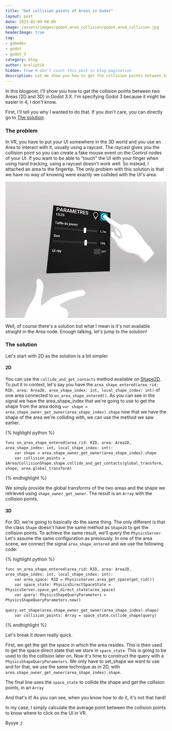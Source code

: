 ```yaml
---
title: "Get collision points of Areas in Godot"
layout: post
date: 2023-02-09 08:00
image: /assets/images/godot_area_collision/godot_area_collision.jpg
headerImage: true
tag:
- gamedev
- godot
- godot_3
category: blog
author: mreliptik
hidden: true # don't count this post in blog pagination
description: Let me show you how to get the collision points between two Areas (2D and 3D)
---
```


In this blogpost, I'll show you how to get the collision points between two Areas (2D and 3D) in Godot 3.X. I'm specifying Godot 3 because it might be easier in 4, I don't know. 

First, I'll tell you why I wanted to do that. If you don't care, you can directly go to [The solution](#the-solution).

### The problem

In VR, you have to put your UI somewhere in the 3D world and you use an Area to interact with it, usually using a raycast. The raycast gives you the collision point so you can create a fake mouse event on the Control nodes of your UI. If you want to be able to "touch" the UI with your finger when using hand tracking, using a raycast doesn't work well. So instead, I attached an area to the fingertip. The only problem with this solution is that we have no way of knowing were exactly we collided with the UI's area. 

![VR UI interaction][vr_ui]

Well, of course there's a solution but what I mean is it's not available straight in the Area node. Enough talking, let's jump to the solution!


### The solution

Let's start with 2D as the solution is a bit simpler.

#### 2D

You can use the `collide_and_get_contacts` method available on [Shape2D][shape_2D]. To put it in context, let's say you have the `area_shape_entered(area_rid: RID, area: Area2D, area_shape_index: int, local_shape_index: int)` of one area connected to `on_area_shape_entered()`. As you can see in the signal we have the area_shape_index that we're going to use to get the shape from the area doing `var shape = area.shape_owner_get_owner(area_shape_index).shape` now that we have the shape of the area we're colliding with, we can use the method we saw earlier. 

{% highlight python %}

    func on_area_shape_entered(area_rid: RID, area: Area2D, area_shape_index: int, local_shape_index: int):
        var shape = area.shape_owner_get_owner(area_shape_index).shape
        var collision_points = $Area/CollisionShape.shape.collide_and_get_contacts(global_transform, shape, area.global_transform)

{% endhighlight %}

We simply provide the global transforms of the two areas and the shape we retrieved using `shape_owner_get_owner`.
The result is an `Array` with the collision points.

#### 3D

For 3D, we're going to basically do the same thing. The only different is that the class `Shape` doesn't have the same method as `Shape2D` to get the collision points. To achieve the same result, we'll query the `PhysicsServer`. 
Let's assume the same configuration as previously. In one of the area scene, we connect the signal `area_shape_entered` and we use the following code:

{% highlight python %}

    func on_area_shape_entered(area_rid: RID, area: Area2D, area_shape_index: int, local_shape_index: int):
        var area_space: RID = PhysicsServer.area_get_space(get_rid())
        var space_state: PhysicsDirectSpaceState = PhysicsServer.space_get_direct_state(area_space)
        var query: PhysicsShapeQueryParameters = PhysicsShapeQueryParameters.new()
        query.set_shape(area.shape_owner_get_owner(area_shape_index).shape)
        var collision_points: Array = space_state.collide_shape(query)

{% endhighlight %}

Let's break it down really quick.

First, we get the get the space in which the area resides. This is then used to get the space direct state that we store in `space_state`. This is going to be used to do the collision later on. 
Now it's time to construct the query with a `PhysicsShapeQueryParameters`. We only have to set_shape we want to use and for that, we use the same technique as in 2D, with `area.shape_owner_get_owner(area_shape_index).shape`.

The final line uses the `space_state` to collide the shape and get the collision points, in an `Array` 

And that's it! As you can see, when you know how to do it, it's not that hard! 

In my case, I simply calculate the average point between the collision points to know where to click on the UI in VR. 

Byyye ;)

[vr_ui]: /assets/images/godot_area_collision/vr_ui.png
[shape_2D]: https://docs.godotengine.org/en/stable/classes/class_shape2d.html